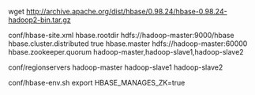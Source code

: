 wget http://archive.apache.org/dist/hbase/0.98.24/hbase-0.98.24-hadoop2-bin.tar.gz

conf/hbase-site.xml
<property>
	<name>hbase.rootdir</name>
	<value>hdfs://hadoop-master:9000/hbase</value>
</property>
<property>
	<name>hbase.cluster.distributed</name>
	<value>true</value>
</property>
<property>
	<name>hbase.master</name>
	<value>hdfs://hadoop-master:60000</value>
</property>
<property>
	<name>hbase.zookeeper.quorum</name>
	<value>hadoop-master,hadoop-slave1,hadoop-slave2</value>
</property>

conf/regionservers
hadoop-master
hadoop-slave1
hadoop-slave2

conf/hbase-env.sh
export HBASE_MANAGES_ZK=true


